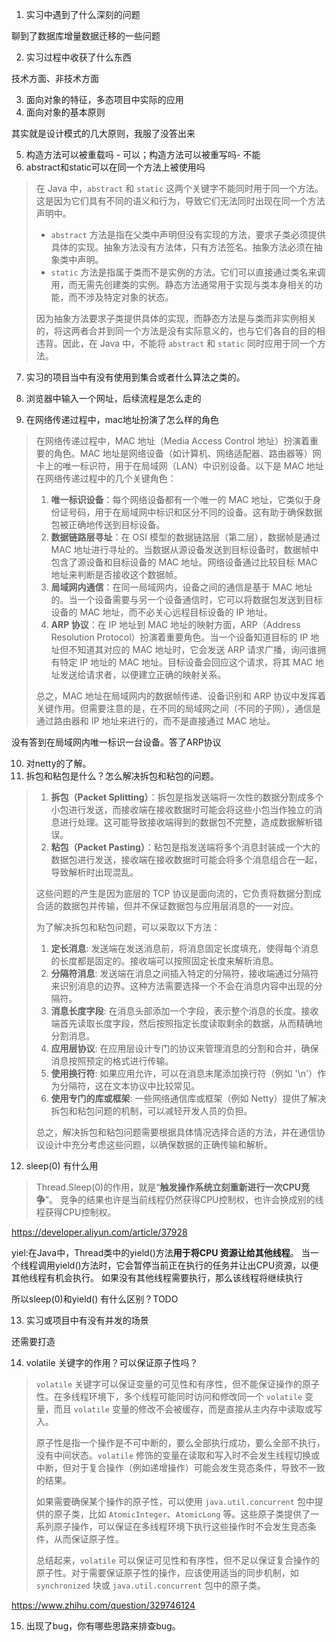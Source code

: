 

1. 实习中遇到了什么深刻的问题

聊到了数据库增量数据迁移的一些问题

2. 实习过程中收获了什么东西

技术方面、非技术方面

3. 面向对象的特征，多态项目中实际的应用
4. 面向对象的基本原则

其实就是设计模式的几大原则，我服了没答出来

5. 构造方法可以被重载吗 - 可以；构造方法可以被重写吗- 不能
6. abstract和static可以在同一个方法上被使用吗

> 在 Java 中，`abstract` 和 `static` 这两个关键字不能同时用于同一个方法。这是因为它们具有不同的语义和行为，导致它们无法同时出现在同一个方法声明中。
>
> - `abstract` 方法是指在父类中声明但没有实现的方法，要求子类必须提供具体的实现。抽象方法没有方法体，只有方法签名。抽象方法必须在抽象类中声明。
> - `static` 方法是指属于类而不是实例的方法。它们可以直接通过类名来调用，而无需先创建类的实例。静态方法通常用于实现与类本身相关的功能，而不涉及特定对象的状态。
>
> 因为抽象方法要求子类提供具体的实现，而静态方法是与类而非实例相关的，将这两者合并到同一个方法是没有实际意义的，也与它们各自的目的相违背。因此，在 Java 中，不能将 `abstract` 和 `static` 同时应用于同一个方法。



7. 实习的项目当中有没有使用到集合或者什么算法之类的。

8. 浏览器中输入一个网址，后续流程是怎么走的
9. 在网络传递过程中，mac地址扮演了怎么样的角色

> 在网络传递过程中，MAC 地址（Media Access Control 地址）扮演着重要的角色。MAC 地址是网络设备（如计算机、网络适配器、路由器等）网卡上的唯一标识符，用于在局域网（LAN）中识别设备。以下是 MAC 地址在网络传递过程中的几个关键角色：
>
> 1. **唯一标识设备**：每个网络设备都有一个唯一的 MAC 地址，它类似于身份证号码，用于在局域网中标识和区分不同的设备。这有助于确保数据包被正确地传送到目标设备。
> 2. **数据链路层寻址**：在 OSI 模型的数据链路层（第二层），数据帧是通过 MAC 地址进行寻址的。当数据从源设备发送到目标设备时，数据帧中包含了源设备和目标设备的 MAC 地址。网络设备通过比较目标 MAC 地址来判断是否接收这个数据帧。
> 3. **局域网内通信**：在同一局域网内，设备之间的通信是基于 MAC 地址的。当一个设备需要与另一个设备通信时，它可以将数据包发送到目标设备的 MAC 地址，而不必关心远程目标设备的 IP 地址。
> 4. **ARP 协议**：在 IP 地址到 MAC 地址的映射方面，ARP（Address Resolution Protocol）扮演着重要角色。当一个设备知道目标的 IP 地址但不知道其对应的 MAC 地址时，它会发送 ARP 请求广播，询问谁拥有特定 IP 地址的 MAC 地址。目标设备会回应这个请求，将其 MAC 地址发送给请求者，以便建立正确的映射关系。
>
> 总之，MAC 地址在局域网内的数据帧传递、设备识别和 ARP 协议中发挥着关键作用。但需要注意的是，在不同的局域网之间（不同的子网），通信是通过路由器和 IP 地址来进行的，而不是直接通过 MAC 地址。

没有答到在局域网内唯一标识一台设备。答了ARP协议

10. 对netty的了解。
11. 拆包和粘包是什么？怎么解决拆包和粘包的问题。

> 1. **拆包（Packet Splitting）**：拆包是指发送端将一次性的数据分割成多个小包进行发送，而接收端在接收数据时可能会将这些小包当作独立的消息进行处理。这可能导致接收端得到的数据包不完整，造成数据解析错误。
> 2. **粘包（Packet Pasting）**：粘包是指发送端将多个消息封装成一个大的数据包进行发送，接收端在接收数据时可能会将多个消息组合在一起，导致解析时出现混乱。
>
> 这些问题的产生是因为底层的 TCP 协议是面向流的，它负责将数据分割成合适的数据包并传输，但并不保证数据包与应用层消息的一一对应。
>
> 为了解决拆包和粘包问题，可以采取以下方法：
>
> 1. **定长消息**: 发送端在发送消息前，将消息固定长度填充，使得每个消息的长度都是固定的。接收端可以按照固定长度来解析消息。
> 2. **分隔符消息**: 发送端在消息之间插入特定的分隔符，接收端通过分隔符来识别消息的边界。这种方法需要选择一个不会在消息内容中出现的分隔符。
> 3. **消息长度字段**: 在消息头部添加一个字段，表示整个消息的长度。接收端首先读取长度字段，然后按照指定长度读取剩余的数据，从而精确地分割消息。
> 4. **应用层协议**: 在应用层设计专门的协议来管理消息的分割和合并，确保消息按照预定的格式进行传输。
> 5. **使用换行符**: 如果应用允许，可以在消息末尾添加换行符（例如 '\n'）作为分隔符，这在文本协议中比较常见。
> 6. **使用专门的库或框架**: 一些网络通信库或框架（例如 Netty）提供了解决拆包和粘包问题的机制，可以减轻开发人员的负担。
>
> 总之，解决拆包和粘包问题需要根据具体情况选择合适的方法，并在通信协议设计中充分考虑这些问题，以确保数据的正确传输和解析。

12. sleep(0) 有什么用

> Thread.Sleep(0)的作用，就是“**触发操作系统立刻重新进行一次CPU竞争**”。 竞争的结果也许是当前线程仍然获得CPU控制权，也许会换成别的线程获得CPU控制权。

https://developer.aliyun.com/article/37928

yiel:在Java中，Thread类中的yield()方法**用于将CPU 资源让给其他线程**。 当一个线程调用yield()方法时，它会暂停当前正在执行的任务并让出CPU资源，以便其他线程有机会执行。 如果没有其他线程需要执行，那么该线程将继续执行

所以sleep(0)和yield() 有什么区别？TODO



13. 实习或项目中有没有并发的场景

还需要打造 



14. volatile 关键字的作用？可以保证原子性吗？

>  `volatile` 关键字可以保证变量的可见性和有序性，但不能保证操作的原子性。在多线程环境下，多个线程可能同时访问和修改同一个 `volatile` 变量，而且 `volatile` 变量的修改不会被缓存，而是直接从主内存中读取或写入。
>
> 原子性是指一个操作是不可中断的，要么全部执行成功，要么全部不执行，没有中间状态。`volatile` 修饰的变量在读取和写入时不会发生线程切换或中断，但对于复合操作（例如递增操作）可能会发生竞态条件，导致不一致的结果。
>
> 如果需要确保某个操作的原子性，可以使用 `java.util.concurrent` 包中提供的原子类，比如 `AtomicInteger`、`AtomicLong` 等。这些原子类提供了一系列原子操作，可以保证在多线程环境下执行这些操作时不会发生竞态条件，从而保证原子性。
>
> 总结起来，`volatile` 可以保证可见性和有序性，但不足以保证复合操作的原子性。对于需要保证原子性的操作，应该使用适当的同步机制，如 `synchronized` 块或 `java.util.concurrent` 包中的原子类。

https://www.zhihu.com/question/329746124

15. 出现了bug，你有哪些思路来排查bug。





